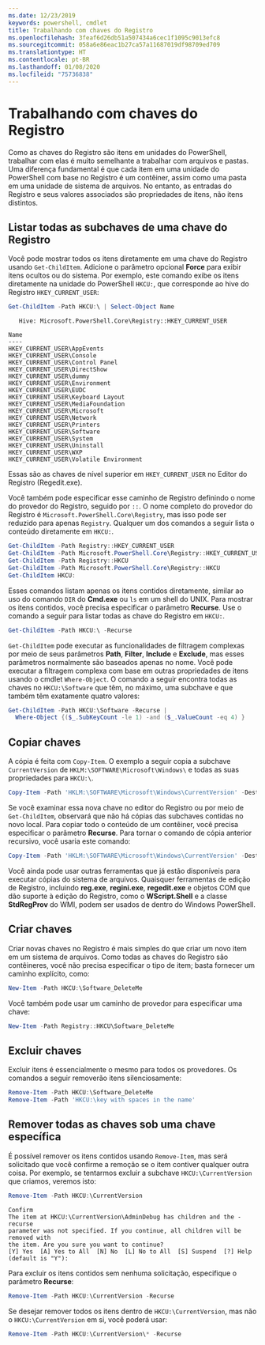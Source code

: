 ```yaml
---
ms.date: 12/23/2019
keywords: powershell, cmdlet
title: Trabalhando com chaves do Registro
ms.openlocfilehash: 3feaf6d26db51a507434a6cec1f1095c9013efc8
ms.sourcegitcommit: 058a6e86eac1b27ca57a11687019df98709ed709
ms.translationtype: HT
ms.contentlocale: pt-BR
ms.lasthandoff: 01/08/2020
ms.locfileid: "75736838"
---
```

# <a name="working-with-registry-keys"></a>Trabalhando com chaves do Registro

Como as chaves do Registro são itens em unidades do PowerShell, trabalhar com elas é muito semelhante a trabalhar com arquivos e pastas. Uma diferença fundamental é que cada item em uma unidade do PowerShell com base no Registro é um contêiner, assim como uma pasta em uma unidade de sistema de arquivos. No entanto, as entradas do Registro e seus valores associados são propriedades de itens, não itens distintos.

## <a name="listing-all-subkeys-of-a-registry-key"></a>Listar todas as subchaves de uma chave do Registro

Você pode mostrar todos os itens diretamente em uma chave do Registro usando `Get-ChildItem`. Adicione o parâmetro opcional **Force** para exibir itens ocultos ou do sistema. Por exemplo, este comando exibe os itens diretamente na unidade do PowerShell `HKCU:`, que corresponde ao hive do Registro `HKEY_CURRENT_USER`:

```powershell
Get-ChildItem -Path HKCU:\ | Select-Object Name
```

```Output
   Hive: Microsoft.PowerShell.Core\Registry::HKEY_CURRENT_USER

Name
----
HKEY_CURRENT_USER\AppEvents
HKEY_CURRENT_USER\Console
HKEY_CURRENT_USER\Control Panel
HKEY_CURRENT_USER\DirectShow
HKEY_CURRENT_USER\dummy
HKEY_CURRENT_USER\Environment
HKEY_CURRENT_USER\EUDC
HKEY_CURRENT_USER\Keyboard Layout
HKEY_CURRENT_USER\MediaFoundation
HKEY_CURRENT_USER\Microsoft
HKEY_CURRENT_USER\Network
HKEY_CURRENT_USER\Printers
HKEY_CURRENT_USER\Software
HKEY_CURRENT_USER\System
HKEY_CURRENT_USER\Uninstall
HKEY_CURRENT_USER\WXP
HKEY_CURRENT_USER\Volatile Environment
```

Essas são as chaves de nível superior em `HKEY_CURRENT_USER` no Editor do Registro (Regedit.exe).

Você também pode especificar esse caminho de Registro definindo o nome do provedor do Registro, seguido por `::`. O nome completo do provedor do Registro é `Microsoft.PowerShell.Core\Registry`, mas isso pode ser reduzido para apenas `Registry`. Qualquer um dos comandos a seguir lista o conteúdo diretamente em `HKCU:`.

```powershell
Get-ChildItem -Path Registry::HKEY_CURRENT_USER
Get-ChildItem -Path Microsoft.PowerShell.Core\Registry::HKEY_CURRENT_USER
Get-ChildItem -Path Registry::HKCU
Get-ChildItem -Path Microsoft.PowerShell.Core\Registry::HKCU
Get-ChildItem HKCU:
```

Esses comandos listam apenas os itens contidos diretamente, similar ao uso do comando `DIR` do **Cmd.exe** ou `ls` em um shell do UNIX. Para mostrar os itens contidos, você precisa especificar o parâmetro **Recurse**. Use o comando a seguir para listar todas as chave do Registro em `HKCU:`.

```powershell
Get-ChildItem -Path HKCU:\ -Recurse
```

`Get-ChildItem` pode executar as funcionalidades de filtragem complexas por meio de seus parâmetros **Path**, **Filter**, **Include** e **Exclude**, mas esses parâmetros normalmente são baseados apenas no nome. Você pode executar a filtragem complexa com base em outras propriedades de itens usando o cmdlet `Where-Object`. O comando a seguir encontra todas as chaves no `HKCU:\Software` que têm, no máximo, uma subchave e que também têm exatamente quatro valores:

```powershell
Get-ChildItem -Path HKCU:\Software -Recurse |
  Where-Object {($_.SubKeyCount -le 1) -and ($_.ValueCount -eq 4) }
```

## <a name="copying-keys"></a>Copiar chaves

A cópia é feita com `Copy-Item`. O exemplo a seguir copia a subchave `CurrentVersion` de `HKLM:\SOFTWARE\Microsoft\Windows\` e todas as suas propriedades para `HKCU:\`.

```powershell
Copy-Item -Path 'HKLM:\SOFTWARE\Microsoft\Windows\CurrentVersion' -Destination HKCU:
```

Se você examinar essa nova chave no editor do Registro ou por meio de `Get-ChildItem`, observará que não há cópias das subchaves contidas no novo local. Para copiar todo o conteúdo de um contêiner, você precisa especificar o parâmetro **Recurse**. Para tornar o comando de cópia anterior recursivo, você usaria este comando:

```powershell
Copy-Item -Path 'HKLM:\SOFTWARE\Microsoft\Windows\CurrentVersion' -Destination HKCU: -Recurse
```

Você ainda pode usar outras ferramentas que já estão disponíveis para executar cópias do sistema de arquivos. Quaisquer ferramentas de edição de Registro, incluindo **reg.exe**, **regini.exe**, **regedit.exe** e objetos COM que dão suporte à edição do Registro, como o **WScript.Shell** e a classe **StdRegProv** do WMI, podem ser usados de dentro do Windows PowerShell.

## <a name="creating-keys"></a>Criar chaves

Criar novas chaves no Registro é mais simples do que criar um novo item em um sistema de arquivos. Como todas as chaves do Registro são contêineres, você não precisa especificar o tipo de item; basta fornecer um caminho explícito, como:

```powershell
New-Item -Path HKCU:\Software_DeleteMe
```

Você também pode usar um caminho de provedor para especificar uma chave:

```powershell
New-Item -Path Registry::HKCU\Software_DeleteMe
```

## <a name="deleting-keys"></a>Excluir chaves

Excluir itens é essencialmente o mesmo para todos os provedores. Os comandos a seguir removerão itens silenciosamente:

```powershell
Remove-Item -Path HKCU:\Software_DeleteMe
Remove-Item -Path 'HKCU:\key with spaces in the name'
```

## <a name="removing-all-keys-under-a-specific-key"></a>Remover todas as chaves sob uma chave específica

É possível remover os itens contidos usando `Remove-Item`, mas será solicitado que você confirme a remoção se o item contiver qualquer outra coisa. Por exemplo, se tentarmos excluir a subchave `HKCU:\CurrentVersion` que criamos, veremos isto:

```powershell
Remove-Item -Path HKCU:\CurrentVersion
```

```Output
Confirm
The item at HKCU:\CurrentVersion\AdminDebug has children and the -recurse
parameter was not specified. If you continue, all children will be removed with
the item. Are you sure you want to continue?
[Y] Yes  [A] Yes to All  [N] No  [L] No to All  [S] Suspend  [?] Help (default is "Y"):
```

Para excluir os itens contidos sem nenhuma solicitação, especifique o parâmetro **Recurse**:

```powershell
Remove-Item -Path HKCU:\CurrentVersion -Recurse
```

Se desejar remover todos os itens dentro de `HKCU:\CurrentVersion`, mas não o `HKCU:\CurrentVersion` em si, você poderá usar:

```powershell
Remove-Item -Path HKCU:\CurrentVersion\* -Recurse
```
